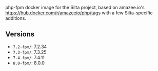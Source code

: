 php-fpm docker image for the Silta project, based on amazee.io's https://hub.docker.com/r/amazeeio/php/tags with a few Silta-specific additions.

## Versions
- `7.2-fpm/`: 7.2.34
- `7.3-fpm/`: 7.3.25
- `7.4-fpm/`: 7.4.11
- `8.0-fpm/`: 8.0.0